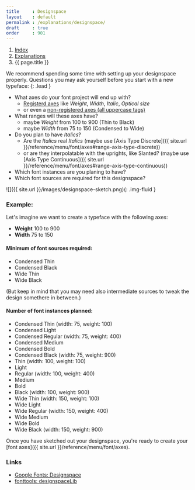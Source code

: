 ```yaml
---
title     : Designspace
layout    : default
permalink : /explanations/designspace/
draft     : true
order     : 901
---
```


<nav aria-label="breadcrumb">
  <ol class="breadcrumb small">
    <li class="breadcrumb-item"><a href="{{ site.url }}">Index</a></li>
    <li class="breadcrumb-item"><a href="../../explanations">Explanations</a></li>
    <li class="breadcrumb-item active" aria-current="page">{{ page.title }}</li>
  </ol>
</nav>

We recommend spending some time with setting up your designspace properly. Questions you may ask yourself before you start with a new typeface:
{: .lead }

- What axes do your font project will end up with?
  - [Registerd axes](https://learn.microsoft.com/en-us/typography/opentype/spec/dvaraxisreg#registered-axis-tags) like *Weight*, *Width*, *Italic*, *Optical size*
  - or even a [non-registered axes (all uppercase tags)](https://fonts.google.com/variablefonts#axis-definitions?)
- What ranges will these axes have?
  - maybe *Weight* from 100 to 900 (Thin to Black)
  - maybe *Width* from 75 to 150 (Condensed to Wide)
- Do you plan to have *Italics*?
  - Are the *Italics* real *Italics* (maybe use [Axis Type Discrete]({{ site.url }}/reference/menu/font/axes#range-axis-type-discrete))
  - or are they interpolatable with the uprights, like Slanted? (maybe use [Axis Type Continuous]({{ site.url }}/reference/menu/font/axes#range-axis-type-continuous))
- Which font instances are you planing to have?
- Which font sources are required for this designspace?

![]({{ site.url }}/images/designspace-sketch.png){: .img-fluid }

### Example:
Let's imagine we want to create a typeface with the following axes:
- **Weight** 100 to 900
- **Width** 75 to 150

#### Minimum of font sources required:
  - Condensed Thin
  - Condensed Black
  - Wide Thin
  - Wide Black

(But keep in mind that you may need also intermediate sources to tweak the design somethere in between.)

#### Number of font instances planned:
  - Condensed Thin (width: 75, weight: 100)
  - Condensed Light
  - Condensed Regular (width: 75, weight: 400)
  - Condensed Medium
  - Condensed Bold
  - Condensed Black (width: 75, weight: 900)
  - Thin (width: 100, weight: 100)
  - Light
  - Regular (width: 100, weight: 400)
  - Medium
  - Bold
  - Black (width: 100, weight: 900)
  - Wide Thin (width: 150, weight: 100)
  - Wide Light
  - Wide Regular (width: 150, weight: 400)
  - Wide Medium
  - Wide Bold
  - Wide Black (width: 150, weight: 900)


Once you have sketched out your designspace, you're ready to create your [font axes]({{ site.url }}/reference/menu/font/axes).


### Links

- [Google Fonts: Designspace](https://fonts.google.com/knowledge/glossary/designspace)
- [fonttools: designspaceLib](https://fonttools.readthedocs.io/en/latest/designspaceLib/)
